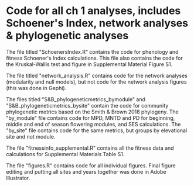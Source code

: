 # Code for all ch 1 analyses, includes Schoener's Index, network analyses & phylogenetic analyses

The file titled "SchoenersIndex.R" contains the code for phenology and fitness Schoener's Index calculations. This file also contains the code for the Kruskal-Wallis test and figure in Supplemental Material Figure S1.

The file titled "network_analysis.R" contains code for the network analyses (modularity and null models), but not code for the network analysis figures (this was done in Gephi). 

The files titled "S&B_phylogeneticmetrics_bymodule" and "S&B_phylogeneticmetrics_bysite" contain the code for community phylogenetic metrics based on the Smith & Brown 2018 phylogeny. The "by_module" file contains code for MPD, MNTD and PD for beginning, middle and end of season flowering modules, and SES calculations. The "by_site" file contains code for the same metrics, but groups by elevational site and not module. 

The file "fitnessinfo_supplemental.R" contains all the fitness data and calculations for Supplemental Materials Table S1.

The file "figures.R" contains code for all individual figures. Final figure editing and putting all sites and years together was done in Adobe Illustrator. 
